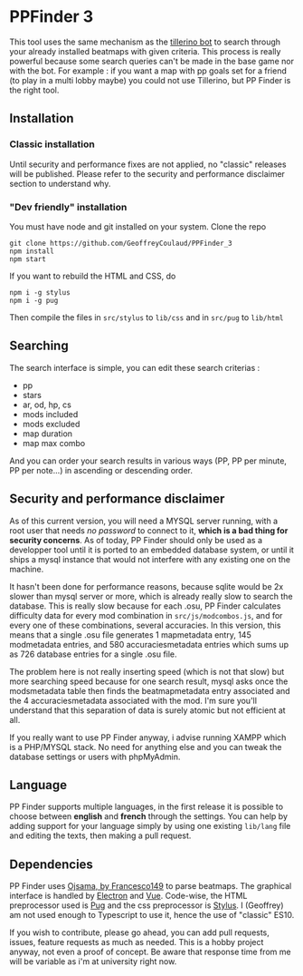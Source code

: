 # PPFinder 3
This tool uses the same mechanism as the [tillerino bot](https://github.com/Tillerino/Tillerinobot/wiki) to search through your already installed beatmaps with given criteria.
This process is really powerful because some search queries can't be made in the base game nor with the bot. 
For example : if you want a map with pp goals set for a friend (to play in a multi lobby maybe) you could not use Tillerino, but PP Finder is the right tool.

## Installation
### Classic installation
Until security and performance fixes are not applied, no "classic" releases will be published. 
Please refer to the security and performance disclaimer section to understand why.

### "Dev friendly" installation
You must have node and git installed on your system.
Clone the repo
```
git clone https://github.com/GeoffreyCoulaud/PPFinder_3
npm install
npm start
```
If you want to rebuild the HTML and CSS, do
```
npm i -g stylus
npm i -g pug
```
Then compile the files in `src/stylus` to `lib/css` and in `src/pug` to `lib/html`

## Searching
The search interface is simple, you can edit these search criterias : 
+ pp
+ stars
+ ar, od, hp, cs
+ mods included
+ mods excluded
+ map duration
+ map max combo

And you can order your search results in various ways (PP, PP per minute, PP per note...) in ascending or descending order.

## Security and performance disclaimer 
As of this current version, you will need a MYSQL server running, with a root user that needs *no password* to connect to it, **which is a bad thing for security concerns**. As of today, PP Finder should only be used as a developper tool until it is ported to an embedded database system, or until it ships a mysql instance that would not interfere with any existing one on the machine.

It hasn't been done for performance reasons, because sqlite would be 2x slower than mysql server or more, which is already really slow to search the database. This is really slow because for each .osu, PP Finder calculates difficulty data for every mod combination in ```src/js/modcombos.js```, and for every one of these combinations, several accuracies. In this version, this means that a single .osu file generates 1 mapmetadata entry, 145 modmetadata entries, and 580 accuraciesmetadata entries which sums up as 726 database entries for a single .osu file.

The problem here is not really inserting speed (which is not that slow) but more searching speed because for one search result, mysql asks once the modsmetadata table then finds the beatmapmetadata entry associated and the 4 accuraciesmetadata associated with the mod. I'm sure you'll understand that this separation of data is surely atomic but not efficient at all.

If you really want to use PP Finder anyway, i advise running XAMPP which is a PHP/MYSQL stack. No need for anything else and you can tweak the database settings or users with phpMyAdmin.

## Language
PP Finder supports multiple languages, in the first release it is possible to choose between **english** and **french** through the settings.
You can help by adding support for your language simply by using one existing `lib/lang` file and editing the texts, then making a pull request.

## Dependencies
PP Finder uses [Ojsama, by Francesco149](https://github.com/Francesco149/ojsama) to parse beatmaps. The graphical interface is handled by [Electron](https://electronjs.org) and [Vue](https://vuejs.org).
Code-wise, the HTML preprocessor used is [Pug](https://pugjs.org) and the css preprocessor is [Stylus](http://stylus-lang.com).
I (Geoffrey) am not used enough to Typescript to use it, hence the use of "classic" ES10.

If you wish to contribute, please go ahead, you can add pull requests, issues, feature requests as much as needed.
This is a hobby project anyway, not even a proof of concept. Be aware that response time from me will be variable as i'm at university right now.
